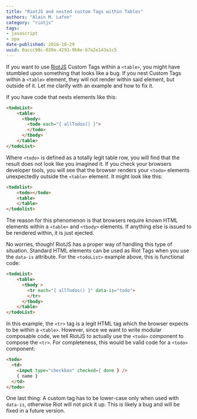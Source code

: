 ```yaml
---
title: "RiotJS and nested custom Tags within Tables"
authors: "Alain M. Lafon"
category: "riotjs"
tags: 
- javascript
- spa
date-published: 2016-10-29
uuid: 0accc98c-020e-4293-9b8e-67a2e143a1c5
---
```


If you want to use [RiotJS](http://riotjs.com) Custom Tags within a
`<table>`, you might have stumbled upon something that looks like a
bug. If you nest Custom Tags within a `<table>` element, they will not
render within said element, but outside of it. Let me clarify with an
example and how to fix it.

If you have code that nests elements like this:

```html
<todoList>
    <table>
      <tbody>
        <todo each="{ allTodos() }">
        </todo>
      </tbody>
    </table>
</todoList>
```

Where `<todo>` is defined as a totally legit table row, you will find
that the result does not look like you imagined it. If you check your
browsers developer tools, you will see that the browser renders your
`<todo>` elements unexpectedly outside the `<table>` element. It might
look like this:

```html
<todolist>
    <todo></todo>
    <table>
    </table>
</todolist>
```

The reason for this phenomenon is that browsers require known HTML
elements within a `<table>` and `<tbody>` elements. If anything else
is issued to be rendered within, it is just ejected.

No worries, though! RiotJS has a proper way of handling this type of
situation. Standard HTML elements can be used as Riot Tags when you
use the `data-is` attribute. For the `<todoList>` example above, this is
functional code:

```html
<todoList>
    <table>
      <tbody >
        <tr each="{ allTodos() }" data-is="todo">
        </tr>
      </tbody>
    </table>
</todoList>
```

In this example, the `<tr>` tag is a legit HTML tag which the browser
expects to be within a `<table>`. However, since we want to write
modular composable code, we tell RiotJS to actually use the `<todo>`
component to compose the `<tr>`. For completeness, this would be valid
code for a `<todo>` component:

```html
<todo>
  <td>
    <input type="checkbox" checked={ done } />
    { name }
  </td>
</todo>
```

One last thing: A custom tag has to be lower-case only when used with
`data-is`, otherwise Riot will not pick it up. This is likely a bug
and will be fixed in a future version.

